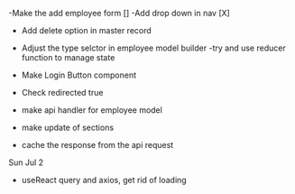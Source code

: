 -Make the add employee form []
-Add drop down in nav [X]

- Add delete option in master record

- Adjust the type selctor in employee model builder
  -try and use reducer function to manage state

- Make Login Button component
- Check redirected true

- make api handler for employee model

- make update of sections

- cache the response from the api request

Sun Jul 2

- useReact query and axios, get rid of loading
